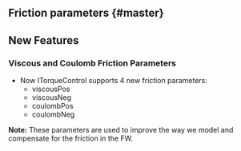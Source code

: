 Friction parameters {#master}
---------------------------------

New Features
------------

### Viscous and Coulomb Friction Parameters

- Now ITorqueControl supports 4 new friction parameters:
  - viscousPos
  - viscousNeg
  - coulombPos
  - coulombNeg

**Note:**
These parameters are used to improve the way we model and compensate for the friction in the FW.

